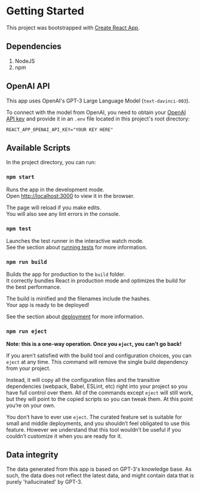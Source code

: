 # Getting Started

This project was bootstrapped with [Create React App](https://github.com/facebook/create-react-app).

## Dependencies
1. NodeJS
2. npm

## OpenAI API

This app uses OpenAI's GPT-3 Large Language Model (`text-davinci-003`).

To connect with the model from OpenAI, you need to obtain your [OpenAI API key](https://beta.openai.com/account/api-keys) and provide it in an `.env` file located in this project's root directory:
```
REACT_APP_OPENAI_API_KEY="YOUR KEY HERE"
```

## Available Scripts

In the project directory, you can run:

### `npm start`

Runs the app in the development mode.\
Open [http://localhost:3000](http://localhost:3000) to view it in the browser.

The page will reload if you make edits.\
You will also see any lint errors in the console.

### `npm test`

Launches the test runner in the interactive watch mode.\
See the section about [running tests](https://facebook.github.io/create-react-app/docs/running-tests) for more information.

### `npm run build`

Builds the app for production to the `build` folder.\
It correctly bundles React in production mode and optimizes the build for the best performance.

The build is minified and the filenames include the hashes.\
Your app is ready to be deployed!

See the section about [deployment](https://facebook.github.io/create-react-app/docs/deployment) for more information.

### `npm run eject`

**Note: this is a one-way operation. Once you `eject`, you can’t go back!**

If you aren’t satisfied with the build tool and configuration choices, you can `eject` at any time. This command will remove the single build dependency from your project.

Instead, it will copy all the configuration files and the transitive dependencies (webpack, Babel, ESLint, etc) right into your project so you have full control over them. All of the commands except `eject` will still work, but they will point to the copied scripts so you can tweak them. At this point you’re on your own.

You don’t have to ever use `eject`. The curated feature set is suitable for small and middle deployments, and you shouldn’t feel obligated to use this feature. However we understand that this tool wouldn’t be useful if you couldn’t customize it when you are ready for it.

## Data integrity

The data generated from this app is based on GPT-3's knowledge base. As such, the data does not reflect the latest data, and might contain data that is purely 'hallucinated' by GPT-3.
